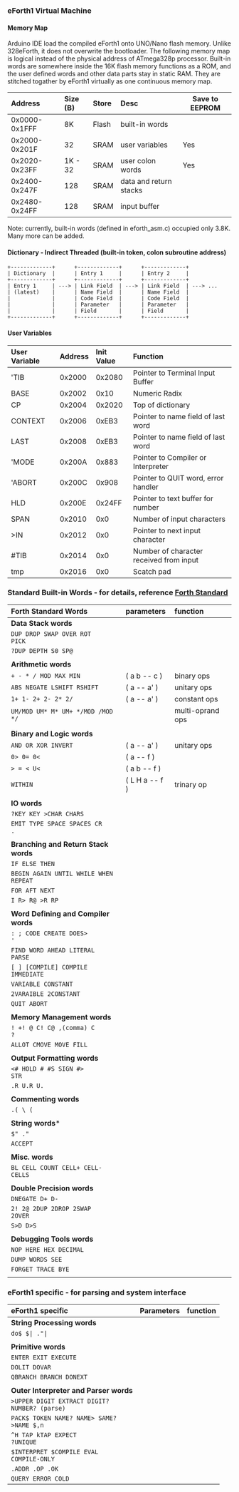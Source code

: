 ### eForth1 Virtual Machine
#### Memory Map
Arduino IDE load the compiled eForth1 onto UNO/Nano flash memory. Unlike 328eForth, it does not overwrite the bootloader. The following memory map is logical instead of the physical address of ATmega328p processor. Built-in words are somewhere inside the 16K flash memory functions as a ROM, and the user defined words and other data parts stay in static RAM. They are stitched togather by eForth1 virtually as one continuous memory map.

  | Address       | Size (B) | Store | Desc                   | Save to EEPROM |
  |:--------------|:---------|:------|:-----------------------|----------------|
  | 0x0000-0x1FFF | 8K       | Flash | built-in words         |                |
  | 0x2000-0x201F | 32       | SRAM  | user variables         | Yes            |
  | 0x2020-0x23FF | 1K - 32  | SRAM  | user colon words       | Yes            |
  | 0x2400-0x247F | 128      | SRAM  | data and return stacks |                |
  | 0x2480-0x24FF | 128      | SRAM  | input buffer           |                |

Note: currently, built-in words (defined in eforth_asm.c) occupied only 3.8K. Many more can be added.
        
#### Dictionary - Indirect Threaded (built-in token, colon subroutine address)

    +-------------+      +-------------+      +-------------+
    | Dictionary  |      | Entry 1     |      | Entry 2     |
    +-------------+      +-------------+      +-------------+
    | Entry 1     | ---> | Link Field  | ---> | Link Field  | ---> ...
    | (latest)    |      | Name Field  |      | Name Field  |
    |             |      | Code Field  |      | Code Field  |
    |             |      | Parameter   |      | Parameter   |
    |             |      | Field       |      | Field       |
    +-------------+      +-------------+      +-------------+

#### User Variables

  | User Variable | Address | Init Value | Function                                |
  |:--------------|:--------|:-----------|:----------------------------------------|
  | 'TIB          | 0x2000  | 0x2080     | Pointer to Terminal Input Buffer        |
  | BASE          | 0x2002  | 0x10       | Numeric Radix                           |
  | CP            | 0x2004  | 0x2020     | Top of dictionary                       |
  | CONTEXT       | 0x2006  | 0xEB3      | Pointer to name field of last word      |
  | LAST          | 0x2008  | 0xEB3      | Pointer to name field of last word      |
  | 'MODE         | 0x200A  | 0x883      | Pointer to Compiler or Interpreter      |
  | 'ABORT        | 0x200C  | 0x908      | Pointer to QUIT word, error handler     |
  | HLD           | 0x200E  | 0x24FF     | Pointer to text buffer for number       |
  | SPAN          | 0x2010  | 0x0        | Number of input characters              |
  | >IN           | 0x2012  | 0x0        | Pointer to next input character         |
  | #TIB          | 0x2014  | 0x0        | Number of character received from input |
  | tmp           | 0x2016  | 0x0        | Scatch pad                              |
    
### Standard Built-in Words - for details, reference [Forth Standard](https://forth-standard.org/)

  | Forth Standard Words                                | parameters     | function         |
  |:----------------------------------------------------|:---------------|:-----------------|
  | **Data Stack words**                                |                |                  |
  | <code>DUP  DROP  SWAP  OVER  ROT  PICK</code>         |                |                  |
  | <code>?DUP  DEPTH  S0  SP@</code>                     |                |                  |
  |                                                     |                |                  |
  | **Arithmetic words**                                |                |                  |
  | <code>+  -  *  /  MOD  MAX  MIN</code>                | ( a b -- c )   | binary ops       |
  | <code>ABS  NEGATE  LSHIFT  RSHIFT</code>              | ( a -- a' )    | unitary ops      |
  | <code>1+  1-  2+  2-  2*  2/</code>                   | ( a -- a' )    | constant ops     |
  | <code>UM/MOD  UM*  M*  UM+  */MOD  /MOD  */</code>    |                | multi-oprand ops |
  |                                                     |                |                  |
  | **Binary and Logic words**                          |                |                  |
  | <code>AND  OR  XOR  INVERT</code>                     | ( a -- a' )    | unitary ops      |
  | <code>0> 0= 0<</code>                                 | ( a -- f )     |                  |
  | <code>>  =  <  U<</code>                              | ( a b -- f )   |                  |
  | <code>WITHIN</code>                                   | ( L H a -- f ) | trinary op       |
  |                                                     |                |                  |
  | **IO words**                                        |                |                  |
  | <code>?KEY  KEY  >CHAR  CHARS</code>                  |                |                  |
  | <code>EMIT  TYPE  SPACE  SPACES CR  .</code>          |                |                  |
  |                                                     |                |                  |
  | **Branching and Return Stack words**                |                |                  |
  | <code>IF  ELSE  THEN</code>                           |                |                  |
  | <code>BEGIN  AGAIN  UNTIL  WHILE  WHEN  REPEAT</code> |                |                  |
  | <code>FOR  AFT  NEXT</code>                           |                |                  |
  | <code>I  R>  R@  >R  RP</code>                        |                |                  |
  |                                                     |                |                  |
  | **Word Defining and Compiler words**                |                |                  |
  | <code>:  ;  CODE  CREATE  DOES>  '</code>             |                |                  |
  | <code>FIND  WORD  AHEAD  LITERAL  PARSE</code>        |                |                  |
  | <code>[  ]  [COMPILE]  COMPILE  IMMEDIATE</code>      |                |                  |
  | <code>VARIABLE  CONSTANT</code>                       |                |                  |
  | <code>2VARAIBLE  2CONSTANT</code>                     |                |                  |
  | <code>QUIT  ABORT</code>                              |                |                  |
  |                                                     |                |                  |
  | **Memory Management words**                         |                |                  |
  | <code>!  +!  @  C!  C@  ,(comma)  C  ?</code>         |                |                  |
  | <code>ALLOT  CMOVE  MOVE  FILL</code>                 |                |                  |
  |                                                     |                |                  |
  | **Output Formatting words**                         |                |                  |
  | <code><#  HOLD  #  #S  SIGN  #>  STR</code>           |                |                  |
  | <code>.R  U.R  U.</code>                              |                |                  |
  |                                                     |                |                  |
  | **Commenting words**                                |                |                  |
  | <code>.(  \  (</code>                                 |                |                  |
  |                                                     |                |                  |
  | **String words***                                   |                |                  |
  | <code>$"  ."</code>                                   |                |                  |
  | <code>ACCEPT</code>                                   |                |                  |
  |                                                     |                |                  |
  | **Misc. words**                                     |                |                  |
  | <code>BL  CELL  COUNT  CELL+  CELL-  CELLS</code>     |                |                  |
  |                                                     |                |                  |
  | **Double Precision words**                          |                |                  |
  | <code>DNEGATE  D+  D-</code>                          |                |                  |
  | <code>2!  2@  2DUP  2DROP  2SWAP  2OVER</code>        |                |                  |
  | <code>S>D  D>S</code>                                 |                |                  |
  |                                                     |                |                  |
  | **Debugging Tools words**                           |                |                  |
  | <code>NOP  HERE  HEX  DECIMAL</code>                  |                |                  |
  | <code>DUMP  WORDS  SEE</code>                         |                |                  |
  | <code>FORGET  TRACE  BYE</code>                       |                |                  |
  |                                                     |                |                  |


### eForth1 specific - for parsing and system interface

  | eForth1 specific                                            | Parameters | function |
  |:------------------------------------------------------------|:-----------|:---------|
  | **String Processing words**                                 |            |          |
  | <code>do$  $\|  ."\|</code>                                   |            |          |
  |                                                             |            |          |
  | **Primitive words**                                         |            |          |
  | <code>ENTER  EXIT  EXECUTE</code>                             |            |          |
  | <code>DOLIT  DOVAR</code>                                     |            |          |
  | <code>QBRANCH  BRANCH  DONEXT</code>                          |            |          |
  |                                                             |            |          |
  | **Outer Interpreter and Parser words**                      |            |          |
  | <code>>UPPER  DIGIT  EXTRACT  DIGIT?  NUMBER?  (parse)</code> |            |          |
  | <code>PACK$  TOKEN  NAME?  NAME>  SAME?  >NAME  $,n</code>    |            |          |
  | <code>^H  TAP  kTAP  EXPECT  ?UNIQUE</code>                   |            |          |
  | <code>$INTERPRET  $COMPILE  EVAL  COMPILE-ONLY</code>         |            |          |
  | <code>.ADDR  .OP  .OK</code>                                  |            |          |
  | <code>QUERY  ERROR  COLD</code>                               |            |          |


